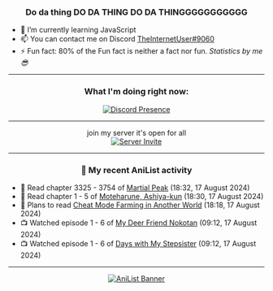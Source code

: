 <div align="center">

### Do da thing DO DA THING DO DA THINGGGGGGGGGGG
</div>

- 🌱 I’m currently learning JavaScript
- 📫 You can contact me on Discord [TheInternetUser#9060](https://discord.com/users/534117072796385300)
- ⚡ Fun fact: 80% of the Fun fact is neither a fact nor fun. _Statistics by me 😎_
<hr>

<div align="center">

### What I'm doing right now:
[![Discord Presence](https://lanyard.cnrad.dev/api/534117072796385300)](https://discord.com/users/534117072796385300)
<hr>

join my server it's open for all <br>
[![Server Invite](https://invidget.switchblade.xyz/bfYgVHxrSs)](https://discord.gg/bfYgVHxrSs)

<hr>
  
### 🌸 My recent AniList activity

</div>

<!-- ANILIST_ACTIVITY:start -->

-   📖 Read chapter 3325 - 3754 of [Martial Peak](https://anilist.co/manga/104494) (18:32, 17 August 2024)
-   📖 Read chapter 1 - 5 of [Moteharune, Ashiya-kun](https://anilist.co/manga/174993) (18:30, 17 August 2024)
-   📖 Plans to read [Cheat Mode Farming in Another World](https://anilist.co/manga/137901) (18:18, 17 August 2024)
-   📺 Watched episode 1 - 6 of [My Deer Friend Nokotan](https://anilist.co/anime/175977) (09:12, 17 August 2024)
-   📺 Watched episode 1 - 6 of [Days with My Stepsister](https://anilist.co/anime/152681) (09:12, 17 August 2024)

<!-- ANILIST_ACTIVITY:end -->
<hr>

<div align="center">

[![AniList Banner](https://img.anili.st/User/929966)](https://anilist.co/user/TheInternetUser)

<!-- ![Profile views](https://gpvc.arturio.dev/TheInternetUse7) Since 2023-01-09 -->
<br>


</div>

